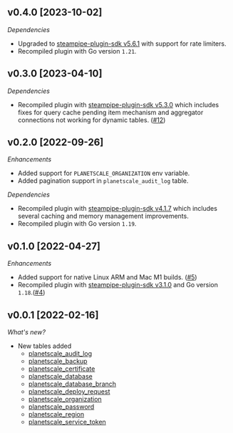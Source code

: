 ## v0.4.0 [2023-10-02]

_Dependencies_

- Upgraded to [steampipe-plugin-sdk v5.6.1](https://github.com/turbot/steampipe-plugin-sdk/blob/main/CHANGELOG.md#v561-2023-09-29) with support for rate limiters.
- Recompiled plugin with Go version `1.21`.

## v0.3.0 [2023-04-10]

_Dependencies_

- Recompiled plugin with [steampipe-plugin-sdk v5.3.0](https://github.com/turbot/steampipe-plugin-sdk/blob/main/CHANGELOG.md#v530-2023-03-16) which includes fixes for query cache pending item mechanism and aggregator connections not working for dynamic tables. ([#12](https://github.com/turbot/steampipe-plugin-planetscale/pull/12))

## v0.2.0 [2022-09-26]

_Enhancements_

- Added support for `PLANETSCALE_ORGANIZATION` env variable.
- Added pagination support in `planetscale_audit_log` table.

_Dependencies_

- Recompiled plugin with [steampipe-plugin-sdk v4.1.7](https://github.com/turbot/steampipe-plugin-sdk/blob/main/CHANGELOG.md#v417-2022-09-08) which includes several caching and memory management improvements.
- Recompiled plugin with Go version `1.19`.

## v0.1.0 [2022-04-27]

_Enhancements_

- Added support for native Linux ARM and Mac M1 builds. ([#5](https://github.com/turbot/steampipe-plugin-planetscale/pull/5))
- Recompiled plugin with [steampipe-plugin-sdk v3.1.0](https://github.com/turbot/steampipe-plugin-sdk/blob/main/CHANGELOG.md#v310--2022-03-30) and Go version `1.18`.([#4](https://github.com/turbot/steampipe-plugin-planetscale/pull/4))

## v0.0.1 [2022-02-16]

_What's new?_

- New tables added
  - [planetscale_audit_log](https://hub.steampipe.io/plugins/turbot/planetscale/tables/planetscale_audit_log)
  - [planetscale_backup](https://hub.steampipe.io/plugins/turbot/planetscale/tables/planetscale_backup)
  - [planetscale_certificate](https://hub.steampipe.io/plugins/turbot/planetscale/tables/planetscale_certificate)
  - [planetscale_database](https://hub.steampipe.io/plugins/turbot/planetscale/tables/planetscale_database)
  - [planetscale_database_branch](https://hub.steampipe.io/plugins/turbot/planetscale/tables/planetscale_database_branch)
  - [planetscale_deploy_request](https://hub.steampipe.io/plugins/turbot/planetscale/tables/planetscale_deploy_request)
  - [planetscale_organization](https://hub.steampipe.io/plugins/turbot/planetscale/tables/planetscale_organization)
  - [planetscale_password](https://hub.steampipe.io/plugins/turbot/planetscale/tables/planetscale_password)
  - [planetscale_region](https://hub.steampipe.io/plugins/turbot/planetscale/tables/planetscale_region)
  - [planetscale_service_token](https://hub.steampipe.io/plugins/turbot/planetscale/tables/planetscale_service_token)
